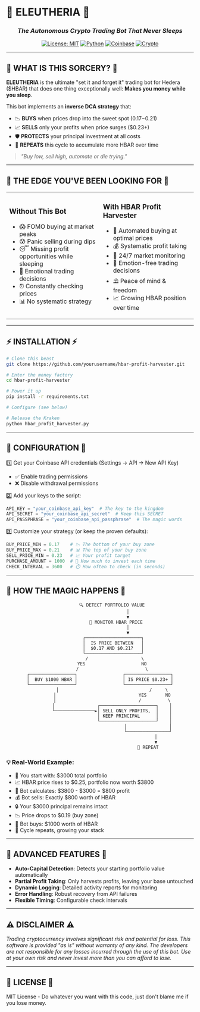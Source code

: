 # 🚀 ELEUTHERIA 🚀

<div align="center">


### *The Autonomous Crypto Trading Bot That Never Sleeps*

[![License: MIT](https://img.shields.io/badge/License-MIT-yellow.svg)](https://opensource.org/licenses/MIT)
[![Python](https://img.shields.io/badge/python-3.7+-blue.svg)](https://www.python.org/downloads/)
[![Coinbase](https://img.shields.io/badge/Exchange-Coinbase-blue)](https://www.coinbase.com/)
[![Crypto](https://img.shields.io/badge/Crypto-HBAR-teal)](https://hedera.com/)

</div>

---

## 💎 WHAT IS THIS SORCERY? 💎

**ELEUTHERIA** is the ultimate "set it and forget it" trading bot for Hedera ($HBAR) that does one thing exceptionally well: **Makes you money while you sleep**.

This bot implements an **inverse DCA strategy** that:
- 📉 **BUYS** when prices drop into the sweet spot ($0.17-$0.21)
- 📈 **SELLS** only your profits when price surges ($0.23+)
- 🛡️ **PROTECTS** your principal investment at all costs
- 🔄 **REPEATS** this cycle to accumulate more HBAR over time

> *"Buy low, sell high, automate or die trying."*

---

## 🚀 THE EDGE YOU'VE BEEN LOOKING FOR 🚀

<table>
<tr>
<td width="50%">

### Without This Bot
- 😱 FOMO buying at market peaks
- 😰 Panic selling during dips
- 😴 Missing profit opportunities while sleeping
- 🤯 Emotional trading decisions
- ⏰ Constantly checking prices
- 📊 No systematic strategy
</td>
<td width="50%">

### With HBAR Profit Harvester
- 🤖 Automated buying at optimal prices
- 💰 Systematic profit taking
- 🔋 24/7 market monitoring
- 🧠 Emotion-free trading decisions
- ⛱️ Peace of mind & freedom
- 📈 Growing HBAR position over time
</td>
</tr>
</table>

---

## ⚡ INSTALLATION ⚡

```bash
# Clone this beast
git clone https://github.com/yourusername/hbar-profit-harvester.git

# Enter the money factory
cd hbar-profit-harvester

# Power it up
pip install -r requirements.txt

# Configure (see below)

# Release the Kraken
python hbar_profit_harvester.py
```

---

## 🔧 CONFIGURATION 🔧

1️⃣ Get your Coinbase API credentials (Settings → API → New API Key)
   * ✅ Enable trading permissions
   * ❌ Disable withdrawal permissions

2️⃣ Add your keys to the script:
```python
API_KEY = "your_coinbase_api_key"  # The key to the kingdom
API_SECRET = "your_coinbase_api_secret"  # Keep this SECRET
API_PASSPHRASE = "your_coinbase_api_passphrase"  # The magic words
```

3️⃣ Customize your strategy (or keep the proven defaults):
```python
BUY_PRICE_MIN = 0.17    # 📉 The bottom of your buy zone
BUY_PRICE_MAX = 0.21    # 📊 The top of your buy zone
SELL_PRICE_MIN = 0.23   # 📈 Your profit target
PURCHASE_AMOUNT = 1000  # 💸 How much to invest each time
CHECK_INTERVAL = 3600   # ⏱️ How often to check (in seconds)
```

---

## 🧠 HOW THE MAGIC HAPPENS 🧠

<div align="center">

```
         🔍 DETECT PORTFOLIO VALUE
                     │
                     ▼
            🔄 MONITOR HBAR PRICE
                     │
                     ▼
          ┌─────────────────────┐
          │  IS PRICE BETWEEN   │
          │  $0.17 AND $0.21?   │
          └─────────────────────┘
           /                    \
         YES                     NO
         /                         \
┌─────────────────┐                 ┌─────────────────┐
│  BUY $1000 HBAR │                 │ IS PRICE $0.23+ │
└─────────────────┘                 └─────────────────┘
         │                                  /     \
         │                               YES       NO
         │                               /          \
         │                ┌─────────────────────┐    │
         └───────────────►│ SELL ONLY PROFITS,  │    │
                          │ KEEP PRINCIPAL      │    │
                          └─────────────────────┘    │
                                    │                │
                                    └────────────────┘
                                          │
                                          ▼
                                    🔄 REPEAT
```

</div>

### 💡 Real-World Example:

* 💼 You start with: $3000 total portfolio
* 📈 HBAR price rises to $0.25, portfolio now worth $3800
* 🤖 Bot calculates: $3800 - $3000 = $800 profit
* 💰 Bot sells: Exactly $800 worth of HBAR
* 🔒 Your $3000 principal remains intact
* 📉 Price drops to $0.19 (buy zone)
* 🛒 Bot buys: $1000 worth of HBAR
* 🔁 Cycle repeats, growing your stack

---

## 🦾 ADVANCED FEATURES 🦾

* **Auto-Capital Detection**: Detects your starting portfolio value automatically
* **Partial Profit Taking**: Only harvests profits, leaving your base untouched
* **Dynamic Logging**: Detailed activity reports for monitoring
* **Error Handling**: Robust recovery from API failures
* **Flexible Timing**: Configurable check intervals

---

## ⚠️ DISCLAIMER ⚠️

*Trading cryptocurrency involves significant risk and potential for loss. This software is provided "as is" without warranty of any kind. The developers are not responsible for any losses incurred through the use of this bot. Use at your own risk and never invest more than you can afford to lose.*

---

## 📜 LICENSE 📜

MIT License - Do whatever you want with this code, just don't blame me if you lose money.

